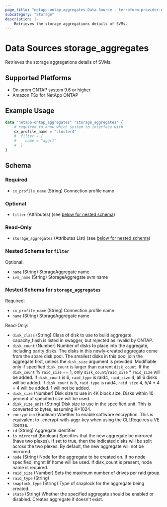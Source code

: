 ```yaml
---
page_title: "netapp-ontap_aggregates Data Source - terraform-provider-netapp-ontap"
subcategory: "Storage"
description: |-
    Retrieves the storage aggregations details of SVMs.
---
```


# Data Sources storage_aggregates

Retrieves the storage aggregations details of SVMs.

## Supported Platforms

* On-prem ONTAP system 9.6 or higher
* Amazon FSx for NetApp ONTAP

## Example Usage

```terraform
data "netapp-ontap_aggregates" "storage_aggregates" {
    # required to know which system to interface with
    cx_profile_name = "cluster4"
    #  filter = {
    #    name = "aggr1"
    #  }
}
```

<!-- schema generated by tfplugindocs -->
## Schema

### Required

- `cx_profile_name` (String) Connection profile name

### Optional

- `filter` (Attributes) (see [below for nested schema](#nestedatt--filter))

### Read-Only

- `storage_aggregates` (Attributes List) (see [below for nested schema](#nestedatt--storage_aggregates))

<a id="nestedatt--filter"></a>

### Nested Schema for `filter`

Optional:

- `name` (String) StorageAggregate name
- `svm_name` (String) StorageAggregate svm name

<a id="nestedatt--storage_aggregates"></a>

### Nested Schema for `storage_aggregates`

Required:

- `cx_profile_name` (String) Connection profile name
- `name` (String) StorageAggregate name

Read-Only:

- `disk_class` (String) Class of disk to use to build aggregate. capacity_flash is listed in swagger, but rejected as invalid by ONTAP.
- `disk_count` (Number) Number of disks to place into the aggregate, including parity disks. The disks in this newly-created aggregate come from the spare disk pool. The smallest disks in this pool join the aggregate first, unless the `disk_size` argument is provided. Modifiable only if specified `disk_count` is larger than current `disk_count`. If the `disk_count` % `raid_size` == 1, only `disk_count`/`raid_size` * `raid_size` will be added. If `disk_count` is 6, `raid_type` is raid4, `raid_size` 4, all 6 disks will be added. If `disk_count` is 5, `raid_type` is raid4, `raid_size` 4, 5/4 * 4 = 4 will be added. 1 will not be added.
- `disk_size` (Number) Disk size to use in 4K block size.  Disks within 10 percent of specified size will be used.
- `disk_size_unit` (String) Disk size to use in the specified unit. This is converted to bytes, assuming K=1024.
- `encryption` (Boolean) Whether to enable software encryption. This is equivalent to -encrypt-with-aggr-key when using the CLI.Requires a VE license.
- `id` (String) Aggregate identifier
- `is_mirrored` (Boolean) Specifies that the new aggregate be mirrored (have two plexes). If set to true, then the indicated disks will be split across the two plexes. By default, the new aggregate will not be mirrored.
- `node` (String) Node for the aggregate to be created on. If no node specified, mgmt lif home will be used. If disk_count is present, node name is required.
- `raid_size` (Number) Sets the maximum number of drives per raid group.
- `raid_type` (String)
- `snaplock_type` (String) Type of snaplock for the aggregate being created.
- `state` (String) Whether the specified aggregate should be enabled or disabled. Creates aggregate if doesn't exist.

